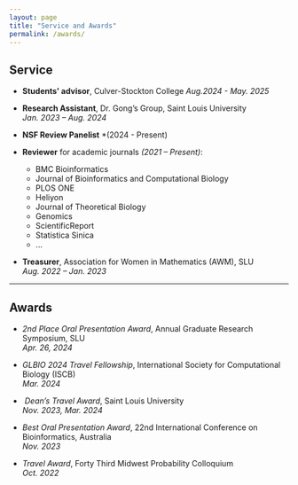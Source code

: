 ```yaml
---
layout: page
title: "Service and Awards"
permalink: /awards/
---
```


## Service

- **Students' advisor**, Culver-Stockton College
  *Aug.2024 - May. 2025*

- **Research Assistant**, Dr. Gong’s Group, Saint Louis University  
  *Jan. 2023 – Aug. 2024*

- **NSF Review Panelist** *(2024 - Present)

- **Reviewer** for academic journals *(2021 – Present)*:
  - BMC Bioinformatics  
  - Journal of Bioinformatics and Computational Biology  
  - PLOS ONE  
  - Heliyon  
  - Journal of Theoretical Biology  
  - Genomics  
  - ScientificReport
  - Statistica Sinica
  - ...

- **Treasurer**, Association for Women in Mathematics (AWM), SLU  
  *Aug. 2022 – Jan. 2023*

---

##  Awards

-  *2nd Place Oral Presentation Award*, Annual Graduate Research Symposium, SLU  
  *Apr. 26, 2024*

-  *GLBIO 2024 Travel Fellowship*, International Society for Computational Biology (ISCB)  
  *Mar. 2024*

- ️ *Dean’s Travel Award*, Saint Louis University  
  *Nov. 2023, Mar. 2024*

-  *Best Oral Presentation Award*, 22nd International Conference on Bioinformatics, Australia  
  *Nov. 2023*

-  *Travel Award*, Forty Third Midwest Probability Colloquium  
  *Oct. 2022*
